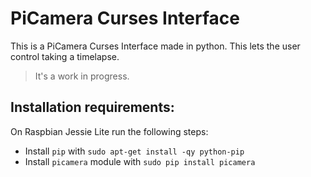 # PiCamera Curses Interface

This is a PiCamera Curses Interface made in python. This lets the user control taking a timelapse.

> It's a work in progress.

## Installation requirements:

On Raspbian Jessie Lite run the following steps:

* Install `pip` with `sudo apt-get install -qy python-pip`
* Install `picamera` module with `sudo pip install picamera`
